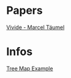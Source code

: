 <script>
import { openBrowser, openComponent } from "doc/PX2018/project_2/utils.js"
</script>
<link rel="stylesheet" type="text/css" href="doc/PX2018/project_2/utils.css">

# Papers
[Vivide - Marcel Täumel](http://www.hpi.uni-potsdam.de/hirschfeld/publications/media/TaeumelSteinertHirschfeld_2012_TheVivideProgrammingEnvironment_AcmDL.pdf)

# Infos

[Tree Map Example](../../../doc/journal/2018-04-19.md)